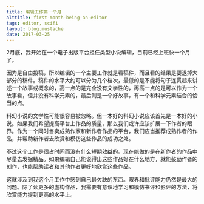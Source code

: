 ```yaml
---
title: 编辑工作第一个月
alttitle: first-month-being-an-editor
tags: editor, scifi
layout: blog.mustache
date: 2017-03-25
---
```


2月底，我开始在一个电子出版平台担任类型小说编辑，目前已经上班快一个月了。

因为是自由投稿，所以编辑的一个主要工作就是看稿件，而且看的结果是要退掉大部分的稿件。稿件的水平大约可以分为几个档次，最低的是不能将句子连贯起来讲述一个故事或概念的，高一点的是完全没有文学性的，再高一点的是可以作为一个故事看，但并没有科学元素的，最后则是一个好故事，有一个和科学元素结合的恰当的点。

科幻小说的文学性可能很容易被忽略。但一本好的科幻小说应该首先是一本好的小说。如果我们希望提高平台上作品的质量，那么我们或许应该扩展一下作者的眼界。作为一个同时售卖成熟作家和新作者作品的平台，我们应当推荐成熟作者的作品，并帮助新作者去欣赏和模仿这些作品的成功之处。

不过这个工作是很占时间而没有什么短期效益的。现在能做的是在新作者的作品中尽量去发掘精品。如果编辑自己能说得出这些作品好在什么地方，就能鼓励作者的创作，也能帮助读者和其他作者更好地欣赏这些作品。

这就涉及到我这个月工作中感到自己最欠缺的东西。眼界和批评能力仍然是最大的问题。除了读更多的虚构作品，我需要有意识地学习和模仿书评和影评的方法，将欣赏能力提到更高的水平上。
